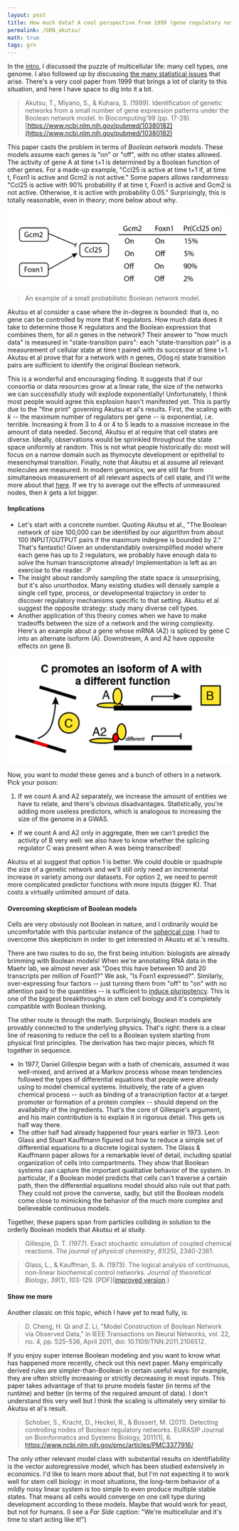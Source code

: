 ```yaml
---
layout: post
title: How much data? A cool perspective from 1999 (gene regulatory network series)
permalink: /GRN_akutsu/
math: true
tags: grn
---
```

  
In the [intro](https://ekernf01.github.io/GRN_intro), I discussed the puzzle of multicellular life: many cell types, one genome. I also followed up by discussing [the many statistical issues](https://ekernf01.github.io/GRN_stat_issues) that arise. There's a very cool paper from 1999 that brings a lot of clarity to this situation, and here I have space to dig into it a bit. 

> Akutsu, T., Miyano, S., & Kuhara, S. (1999). Identification of
> genetic networks from a small number of gene expression patterns 
> under the Boolean network model. In Biocomputing'99 (pp. 17-28).
> [https://www.ncbi.nlm.nih.gov/pubmed/10380182](https://www.ncbi.nlm.nih.gov/pubmed/10380182)

This paper casts the problem in terms of *Boolean network models*. These models assume each genes is "on" or "off", with no other states allowed. The activity of gene A at time t+1 is determined by a Boolean function of other genes. For a made-up example, "Ccl25 is active at time t+1 if, at time t, Foxn1 is active and Gcm2 is not active." Some papers allows randomness: "Ccl25 is active with 90% probability if at time t, Foxn1 is active and Gcm2 is not active. Otherwise, it is active with probability 0.05." Surprisingly, this is totally reasonable, even in theory; more below about why.

 ![An example of a small probabilistic Boolean network model.](/images/GRN_graphics/boolean.png)
 
> An example of a small probabilistic Boolean network model.

Akutsu et al consider a case where the in-degree is bounded: that is, no gene can be controlled by more that K regulators. How much data does it take to determine those K regulators and the Boolean expression that combines them, for all $n$ genes in the network? Their answer to "how much data" is measured in "state-transition pairs": each "state-transition pair" is a measurement of cellular state at time t paired with its successor at time t+1. Akutsu et al prove that for a network with $n​$ genes, $O(\log n)​$ state transition pairs are sufficient to identify the original Boolean network. 

This is a wonderful and encouraging finding. It suggests that if our consortia or data resources grow at a linear rate, the size of the networks we can successfully study will explode exponentially! Unfortunately, I think most people would agree this explosion hasn't manifested yet. This is partly due to the "fine print" governing Akutsu et al's results. First, the scaling with $k$ -- the maximum number of regulators per gene -- is exponential, i.e. terrible. Increasing $k$ from 3 to 4 or 4 to 5 leads to a massive increase in the amount of data needed. Second, Akutsu et al require that cell states are diverse. Ideally, observations would be sprinkled throughout the state space uniformly at random. This is not what people historically do: most will focus on a narrow domain such as thymocyte development or epithelial to mesenchymal transition. Finally, note that Akutsu et al assume all relevant molecules are measured. In modern genomics, we are still far from simultaneous measurement of all relevant aspects of cell state, and I'll write more about that [here](https://ekernf01.github.io/GRN_missing). If we try to average out the effects of unmeasured nodes, then $k$ gets a lot bigger.


#### Implications

- Let's start with a concrete number. Quoting Akutsu et al., "The Boolean network of size 100,000 can be identified by our algorithm from about 100 INPUT/OUTPUT pairs if the maximum indegree is bounded by 2." That's fantastic! Given an understandably oversimplified model where each gene has up to 2 regulators, we probably have enough data to solve the human transcriptome already! Implementation is left as an exercise to the reader. :P
- The insight about randomly sampling the state space is unsurprising, but it's also unorthodox. Many existing studies will densely sample a single cell type, process, or developmental trajectory in order to discover regulatory mechanisms specific to that setting. Akutsu et al suggest the opposite strategy: study many diverse cell types.
- Another application of this theory comes when we have to make tradeoffs between the size of a network and the wiring complexity. Here's an example about a gene whose mRNA (A2) is spliced by gene C into an alternate isoform (A). Downstream, A and A2 have opposite effects on gene B.

 ![](/images/GRN_graphics/why_isoform.png)

 Now, you want to model these genes and a bunch of others in a network. Pick your poison:

 1. If we count A and A2 separately, we increase the amount of entities we have to relate, and there's obvious disadvantages. Statistically, you're adding more useless predictors, which is analogous to increasing the size of the genome in a GWAS. 
 - If we count A and A2 only in aggregate, then we can't predict the activity of B very well: we also have to know whether the splicing regulator C was present when A was being transcribed!

 Akutsu et al suggest that option 1 is better. We could double or quadruple the size of a genetic network and we'll still only need an incremental increase in variety among our datasets. For option 2, we need to permit more complicated predictor functions with more inputs (bigger K). That costs a virtually unlimited amount of data.


#### Overcoming skepticism of Boolean models

Cells are very obviously not Boolean in nature, and I ordinarily would be uncomfortable with this particular instance of the [spherical cow](https://en.wikipedia.org/wiki/Spherical_cow). I had to overcome this skepticism in order to get interested in Akustu et al.'s results. 

There are two routes to do so, the first being intuition: biologists are already brimming with Boolean models! When we're annotating RNA data in the Maehr lab, we almost never ask "Does this have between 10 and 20 transcripts per million of Foxn1?" We ask, "Is Foxn1 expressed?". Similarly, over-expressing four factors -- just turning them from "off" to "on" with no attention paid to the quantities -- is sufficient to [induce pluripotency](https://en.wikipedia.org/wiki/Induced_pluripotent_stem_cell). This is one of the biggest breakthroughs in stem cell biology and it's completely compatible with Boolean thinking. 

The other route is through the math. Surprisingly, Boolean models are  provably connected to the underlying physics. That's right: there is a clear line of reasoning to reduce the cell to a Boolean system starting from physical first principles. The derivation has two major pieces, which fit together in sequence.

- In 1977, Daniel Gillespie began with a bath of chemicals, assumed it was well-mixed, and arrived at a Markov process whose mean tendencies followed the types of differential equations that people were already using to model chemical systems. Intuitively, the rate of a given chemical process -- such as binding of a transcription factor at a target promoter or formation of a protein complex -- should depend on the availability of the ingredients. That's the core of Gillespie's argument, and his main contribution is to explain it in rigorous detail. This gets us half way there.
- The other half had already happened four years earlier in 1973. Leon Glass and Stuart Kauffmann figured out how to reduce a simple set of differential equations to a discrete logical system. The Glass & Kauffmann paper allows for a remarkable level of detail, including spatial organization of cells into compartments. They show that Boolean systems can capture the important qualitative behavior of the system. In particular, if a Boolean model predicts that cells can't traverse a certain path, then the differential equations model should also rule out that path. They could not prove the converse, sadly, but still the Boolean models come close to mimicking the behavior of the much more complex and believeable continuous models.

Together, these papers span from particles colliding in solution to the orderly Boolean models that Akutsu et al study.

>  Gillespie, D. T. (1977). Exact stochastic simulation of coupled chemical reactions. *The journal of physical chemistry*, *81*(25), 2340-2361.

> Glass, L., & Kauffman, S. A. (1973). The logical analysis of continuous, non-linear biochemical control networks. *Journal of theoretical Biology*, *39*(1), 103-129. [PDF]([improved version](/files/glass1973.pdf).)

#### Show me more

Another classic on this topic, which I have yet to read fully, is:  

> D. Cheng, H. Qi and Z. Li, "Model Construction of Boolean Network via Observed Data," in IEEE Transactions on Neural Networks, vol. 22, no. 4, pp. 525-536, April 2011, doi: 10.1109/TNN.2011.2106512.


If you enjoy super intense Boolean modeling and you want to know what has happened more recently, check out this next paper. Many empirically derived rules are simpler-than-Boolean in certain useful ways: for example, they are often strictly increasing or strictly decreasing in most inputs. This paper takes advantage of that to prune models faster (in terms of the runtime) and better (in terms of the required amount of data). I don't understand this very well but I think the scaling is ultimately very similar to Akutsu et al's result.

> Schober, S., Kracht, D., Heckel, R., & Bossert, M. (2011). Detecting 
> controlling nodes of Boolean regulatory networks. EURASIP Journal on 
> Bioinformatics and Systems Biology, 2011(1), 6.
> https://www.ncbi.nlm.nih.gov/pmc/articles/PMC3377916/

The only other relevant model class with substantial results on identifiability is the vector autoregressive model, which has been studied extensively in economics. I'd like to learn more about that, but I'm not expecting it to work well for stem cell biology: in most situations, the long-term behavior of a mildly noisy linear system is too simple to even produce multiple stable states. That means all cells would converge on one cell type during development according to these models. Maybe that would work for yeast, but not for humans. (I see a *Far Side* caption: "We're multicellular and it's time to start acting like it!")

